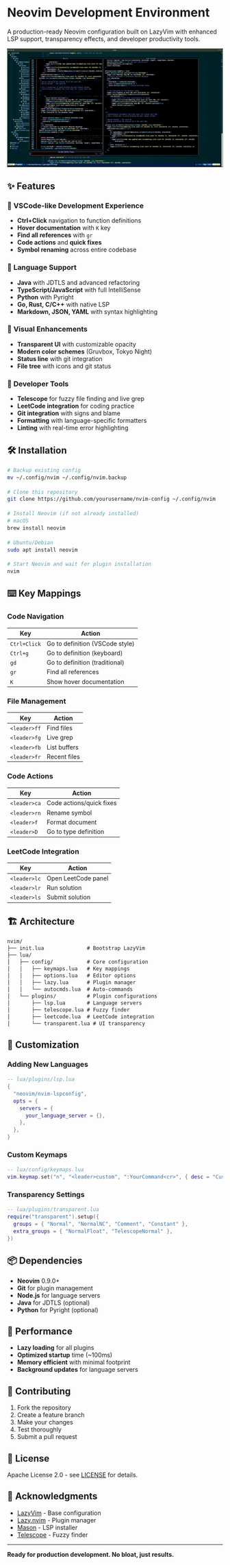 # Neovim Development Environment

A production-ready Neovim configuration built on LazyVim with enhanced LSP support, transparency effects, and developer productivity tools.

![Neovim Setup Preview](./newimg.jpeg)

## ✨ Features

### 🎯 **VSCode-like Development Experience**
- **Ctrl+Click** navigation to function definitions
- **Hover documentation** with `K` key
- **Find all references** with `gr`
- **Code actions** and **quick fixes**
- **Symbol renaming** across entire codebase

### 🚀 **Language Support**
- **Java** with JDTLS and advanced refactoring
- **TypeScript/JavaScript** with full IntelliSense
- **Python** with Pyright
- **Go, Rust, C/C++** with native LSP
- **Markdown, JSON, YAML** with syntax highlighting

### 🎨 **Visual Enhancements**
- **Transparent UI** with customizable opacity
- **Modern color schemes** (Gruvbox, Tokyo Night)
- **Status line** with git integration
- **File tree** with icons and git status

### 🔧 **Developer Tools**
- **Telescope** for fuzzy file finding and live grep
- **LeetCode integration** for coding practice
- **Git integration** with signs and blame
- **Formatting** with language-specific formatters
- **Linting** with real-time error highlighting

## 🛠️ Installation

```bash
# Backup existing config
mv ~/.config/nvim ~/.config/nvim.backup

# Clone this repository
git clone https://github.com/yourusername/nvim-config ~/.config/nvim

# Install Neovim (if not already installed)
# macOS
brew install neovim

# Ubuntu/Debian
sudo apt install neovim

# Start Neovim and wait for plugin installation
nvim
```

## ⌨️ Key Mappings

### **Code Navigation**
| Key | Action |
|-----|--------|
| `Ctrl+Click` | Go to definition (VSCode style) |
| `Ctrl+g` | Go to definition (keyboard) |
| `gd` | Go to definition (traditional) |
| `gr` | Find all references |
| `K` | Show hover documentation |

### **File Management**
| Key | Action |
|-----|--------|
| `<leader>ff` | Find files |
| `<leader>fg` | Live grep |
| `<leader>fb` | List buffers |
| `<leader>fr` | Recent files |

### **Code Actions**
| Key | Action |
|-----|--------|
| `<leader>ca` | Code actions/quick fixes |
| `<leader>rn` | Rename symbol |
| `<leader>f` | Format document |
| `<leader>D` | Go to type definition |

### **LeetCode Integration**
| Key | Action |
|-----|--------|
| `<leader>lc` | Open LeetCode panel |
| `<leader>lr` | Run solution |
| `<leader>ls` | Submit solution |

## 🏗️ Architecture

```
nvim/
├── init.lua              # Bootstrap LazyVim
├── lua/
│   ├── config/           # Core configuration
│   │   ├── keymaps.lua   # Key mappings
│   │   ├── options.lua   # Editor options
│   │   ├── lazy.lua      # Plugin manager
│   │   └── autocmds.lua  # Auto-commands
│   └── plugins/          # Plugin configurations
│       ├── lsp.lua       # Language servers
│       ├── telescope.lua # Fuzzy finder
│       ├── leetcode.lua  # LeetCode integration
│       └── transparent.lua # UI transparency
```

## 🔧 Customization

### **Adding New Languages**
```lua
-- lua/plugins/lsp.lua
{
  "neovim/nvim-lspconfig",
  opts = {
    servers = {
      your_language_server = {},
    },
  },
}
```

### **Custom Keymaps**
```lua
-- lua/config/keymaps.lua
vim.keymap.set("n", "<leader>custom", ":YourCommand<cr>", { desc = "Custom Action" })
```

### **Transparency Settings**
```lua
-- lua/plugins/transparent.lua
require("transparent").setup({
  groups = { "Normal", "NormalNC", "Comment", "Constant" },
  extra_groups = { "NormalFloat", "TelescopeNormal" },
})
```

## 📦 Dependencies

- **Neovim** 0.9.0+
- **Git** for plugin management
- **Node.js** for language servers
- **Java** for JDTLS (optional)
- **Python** for Pyright (optional)

## 🚀 Performance

- **Lazy loading** for all plugins
- **Optimized startup** time (~100ms)
- **Memory efficient** with minimal footprint
- **Background updates** for language servers

## 🤝 Contributing

1. Fork the repository
2. Create a feature branch
3. Make your changes
4. Test thoroughly
5. Submit a pull request

## 📄 License

Apache License 2.0 - see [LICENSE](LICENSE) for details.

## 🙏 Acknowledgments

- [LazyVim](https://github.com/LazyVim/LazyVim) - Base configuration
- [Lazy.nvim](https://github.com/folke/lazy.nvim) - Plugin manager
- [Mason](https://github.com/williamboman/mason.nvim) - LSP installer
- [Telescope](https://github.com/nvim-telescope/telescope.nvim) - Fuzzy finder

---

**Ready for production development. No bloat, just results.**
